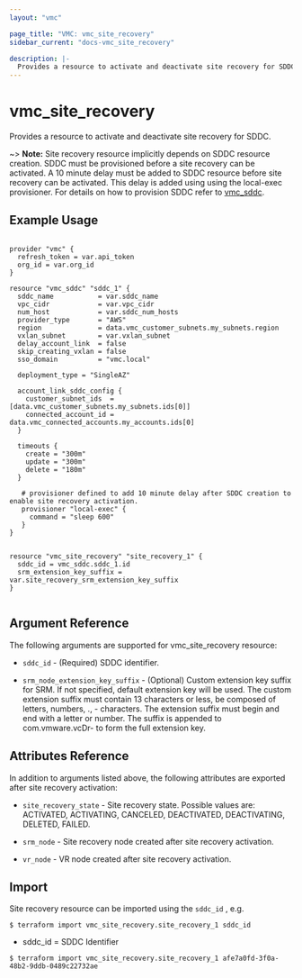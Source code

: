 ```yaml
---
layout: "vmc"

page_title: "VMC: vmc_site_recovery"
sidebar_current: "docs-vmc_site_recovery"

description: |-
  Provides a resource to activate and deactivate site recovery for SDDC.
---
```


# vmc_site_recovery

Provides a resource to activate and deactivate site recovery for SDDC.

~> **Note:** Site recovery resource implicitly depends on SDDC resource creation. SDDC must be provisioned before a site recovery can be activated. 
A 10 minute delay must be added to SDDC resource before site recovery can be activated.
This delay is added using using the local-exec provisioner. For details on how to provision SDDC refer to [vmc_sddc](https://www.terraform.io/docs/providers/vmc/r/sddc.html).

## Example Usage

```hcl

provider "vmc" {
  refresh_token = var.api_token
  org_id = var.org_id
}

resource "vmc_sddc" "sddc_1" {
  sddc_name           = var.sddc_name
  vpc_cidr            = var.vpc_cidr
  num_host            = var.sddc_num_hosts
  provider_type       = "AWS"
  region              = data.vmc_customer_subnets.my_subnets.region
  vxlan_subnet        = var.vxlan_subnet
  delay_account_link  = false
  skip_creating_vxlan = false
  sso_domain          = "vmc.local"

  deployment_type = "SingleAZ"

  account_link_sddc_config {
    customer_subnet_ids  = [data.vmc_customer_subnets.my_subnets.ids[0]]
    connected_account_id = data.vmc_connected_accounts.my_accounts.ids[0]
  }

  timeouts {
    create = "300m"
    update = "300m"
    delete = "180m"
  }
  
   # provisioner defined to add 10 minute delay after SDDC creation to enable site recovery activation.
   provisioner "local-exec" {
     command = "sleep 600"     
   } 
}


resource "vmc_site_recovery" "site_recovery_1" {
  sddc_id = vmc_sddc.sddc_1.id
  srm_extension_key_suffix = var.site_recovery_srm_extension_key_suffix
}


```

## Argument Reference

The following arguments are supported for vmc_site_recovery resource:

* `sddc_id` - (Required) SDDC identifier.

* `srm_node_extension_key_suffix` - (Optional) Custom extension key suffix for SRM. If not specified, default extension key will be used. 
The custom extension suffix must contain 13 characters or less, be composed of letters, numbers, ., - characters. 
The extension suffix must begin and end with a letter or number. The suffix is appended to com.vmware.vcDr- to form the full extension key.


## Attributes Reference

In addition to arguments listed above, the following attributes are exported after site recovery activation:

* `site_recovery_state` - Site recovery state. Possible values are: ACTIVATED, ACTIVATING, CANCELED, DEACTIVATED, DEACTIVATING, DELETED, FAILED.

* `srm_node` - Site recovery node created after site recovery activation.

* `vr_node` - VR node created after site recovery activation.

## Import

Site recovery resource can be imported using the `sddc_id` , e.g.

`$ terraform import vmc_site_recovery.site_recovery_1 sddc_id`

- sddc_id = SDDC Identifier

`$ terraform import vmc_site_recovery.site_recovery_1 afe7a0fd-3f0a-48b2-9ddb-0489c22732ae`